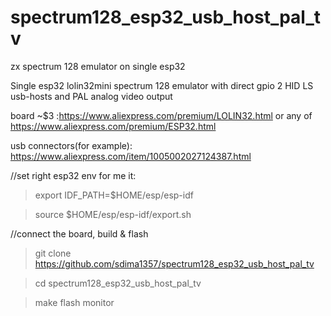 # spectrum128_esp32_usb_host_pal_tv
zx spectrum 128 emulator on single esp32

Single esp32 lolin32mini  spectrum 128 emulator with direct gpio 2 HID LS usb-hosts and PAL analog video output

board ~$3 :https://www.aliexpress.com/premium/LOLIN32.html or any of https://www.aliexpress.com/premium/ESP32.html

usb connectors(for example): https://www.aliexpress.com/item/1005002027124387.html

//set right esp32 env for me it:

>export IDF_PATH=$HOME/esp/esp-idf

>source $HOME/esp/esp-idf/export.sh


//connect the board, build & flash

>git clone  https://github.com/sdima1357/spectrum128_esp32_usb_host_pal_tv

>cd spectrum128_esp32_usb_host_pal_tv

>make flash monitor

